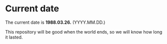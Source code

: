 # Current date

The current date is **1988.03.26.** (YYYY.MM.DD.)

This repository will be good when the world ends, so we will know how long it lasted.